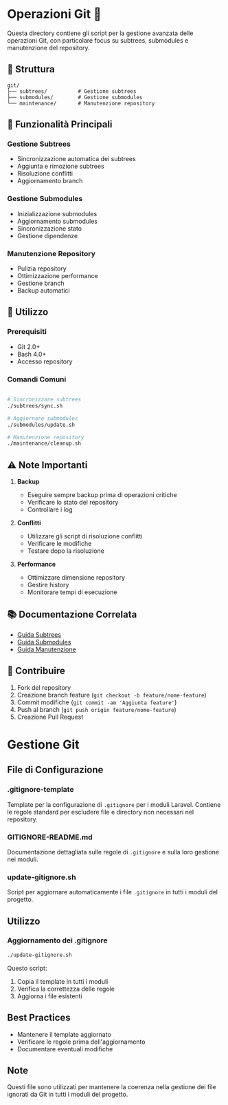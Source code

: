 # Operazioni Git 🔄

Questa directory contiene gli script per la gestione avanzata delle operazioni Git, con particolare focus su subtrees, submodules e manutenzione del repository.

## 📁 Struttura

```
git/
├── subtrees/          # Gestione subtrees
├── submodules/        # Gestione submodules
└── maintenance/       # Manutenzione repository
```

## 🔧 Funzionalità Principali

### Gestione Subtrees
- Sincronizzazione automatica dei subtrees
- Aggiunta e rimozione subtrees
- Risoluzione conflitti
- Aggiornamento branch

### Gestione Submodules
- Inizializzazione submodules
- Aggiornamento submodules
- Sincronizzazione stato
- Gestione dipendenze

### Manutenzione Repository
- Pulizia repository
- Ottimizzazione performance
- Gestione branch
- Backup automatici

## 🚀 Utilizzo

### Prerequisiti
- Git 2.0+
- Bash 4.0+
- Accesso repository

### Comandi Comuni
```bash

# Sincronizzare subtrees
./subtrees/sync.sh

# Aggiornare submodules
./submodules/update.sh

# Manutenzione repository
./maintenance/cleanup.sh
```

## ⚠️ Note Importanti

1. **Backup**
   - Eseguire sempre backup prima di operazioni critiche
   - Verificare lo stato del repository
   - Controllare i log

2. **Conflitti**
   - Utilizzare gli script di risoluzione conflitti
   - Verificare le modifiche
   - Testare dopo la risoluzione

3. **Performance**
   - Ottimizzare dimensione repository
   - Gestire history
   - Monitorare tempi di esecuzione

## 📚 Documentazione Correlata

- [Guida Subtrees](subtrees/README.md)
- [Guida Submodules](submodules/README.md)
- [Guida Manutenzione](maintenance/README.md)

## 🤝 Contribuire

1. Fork del repository
2. Creazione branch feature (`git checkout -b feature/nome-feature`)
3. Commit modifiche (`git commit -am 'Aggiunta feature'`)
4. Push al branch (`git push origin feature/nome-feature`)
5. Creazione Pull Request

# Gestione Git

## File di Configurazione

### .gitignore-template
Template per la configurazione di `.gitignore` per i moduli Laravel. Contiene le regole standard per escludere file e directory non necessari nel repository.

### GITIGNORE-README.md
Documentazione dettagliata sulle regole di `.gitignore` e sulla loro gestione nei moduli.

### update-gitignore.sh
Script per aggiornare automaticamente i file `.gitignore` in tutti i moduli del progetto.

## Utilizzo

### Aggiornamento dei .gitignore
```bash
./update-gitignore.sh
```

Questo script:
1. Copia il template in tutti i moduli
2. Verifica la correttezza delle regole
3. Aggiorna i file esistenti

## Best Practices
- Mantenere il template aggiornato
- Verificare le regole prima dell'aggiornamento
- Documentare eventuali modifiche

## Note
Questi file sono utilizzati per mantenere la coerenza nella gestione dei file ignorati da Git in tutti i moduli del progetto.
